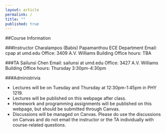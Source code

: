 ```yaml
---
layout: article
permalink: /
title: ""
published: true
---
```


##Course Information

###Instructor
Charalampos (Babis) Papamanthou
ECE Department
Email: cpap at umd.edu
Office: 3409 A.V. Williams Building
Office hours: TBA

###TA
Sailunsi Chen
Email: sailunsi at umd.edu
Office: 3427 A.V. Williams Building
Office hours: Thursday 3:30pm-4:30pm

###Administrivia

*	Lectures will be on Tuesday and Thursday at 12:30pm-1:45pm in PHY 1219.
*	Lectures will be published on this webpage after class.
*	Homework and programming assignments will be published on this webpage, but should be submitted through Canvas.
*	Discussions will be managed on Canvas. Please do use the discussions on Canvas and do not email the instructor or the TA individually with course-related questions.
